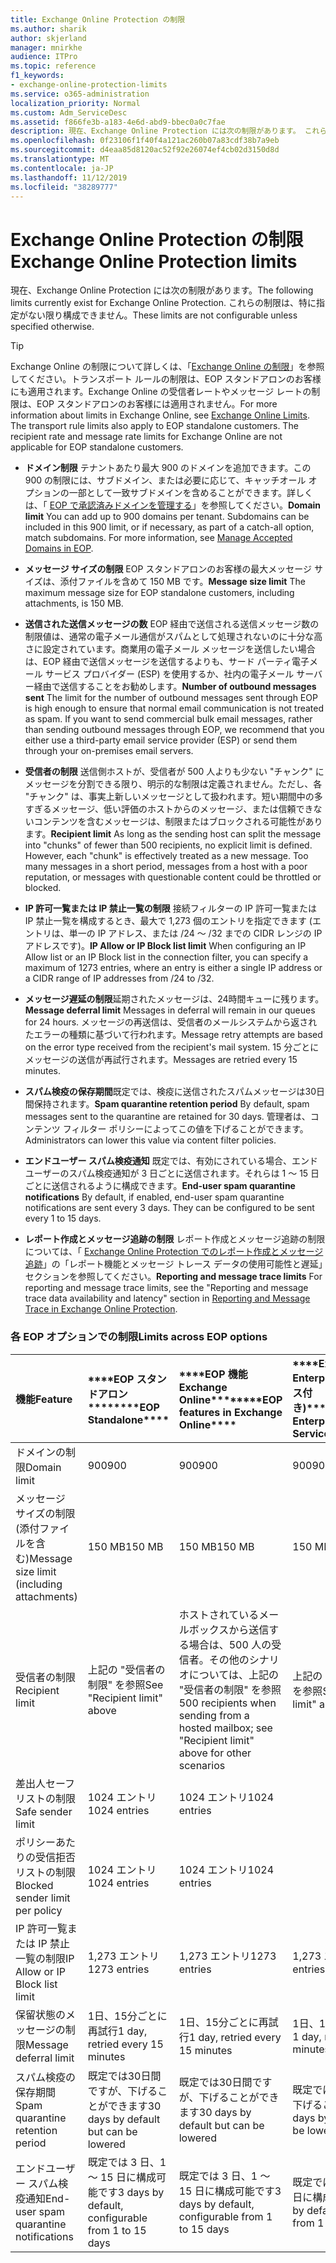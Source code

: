 ```yaml
---
title: Exchange Online Protection の制限
ms.author: sharik
author: skjerland
manager: mnirkhe
audience: ITPro
ms.topic: reference
f1_keywords:
- exchange-online-protection-limits
ms.service: o365-administration
localization_priority: Normal
ms.custom: Adm_ServiceDesc
ms.assetid: f866fe3b-a183-4e6d-abd9-bbec0a0c7fae
description: 現在、Exchange Online Protection には次の制限があります。 これらの制限は、特に指定がない限り構成できません。
ms.openlocfilehash: 0f23106f1f40f4a121ac260b07a83cdf38b7a9eb
ms.sourcegitcommit: d4eaa85d8120ac52f92e26074ef4cb02d3150d8d
ms.translationtype: MT
ms.contentlocale: ja-JP
ms.lasthandoff: 11/12/2019
ms.locfileid: "38289777"
---
```

# <a name="exchange-online-protection-limits"></a><span data-ttu-id="cea23-104">Exchange Online Protection の制限</span><span class="sxs-lookup"><span data-stu-id="cea23-104">Exchange Online Protection limits</span></span>

<span data-ttu-id="cea23-105">現在、Exchange Online Protection には次の制限があります。</span><span class="sxs-lookup"><span data-stu-id="cea23-105">The following limits currently exist for Exchange Online Protection.</span></span> <span data-ttu-id="cea23-106">これらの制限は、特に指定がない限り構成できません。</span><span class="sxs-lookup"><span data-stu-id="cea23-106">These limits are not configurable unless specified otherwise.</span></span> 
  
> [!TIP]
> <span data-ttu-id="cea23-p103">Exchange Online の制限について詳しくは、「[Exchange Online の制限](../exchange-online-service-description/exchange-online-limits.md)」を参照してください。トランスポート ルールの制限は、EOP スタンドアロンのお客様にも適用されます。Exchange Online の受信者レートやメッセージ レートの制限は、EOP スタンドアロンのお客様には適用されません。</span><span class="sxs-lookup"><span data-stu-id="cea23-p103">For more information about limits in Exchange Online, see [Exchange Online Limits](../exchange-online-service-description/exchange-online-limits.md). The transport rule limits also apply to EOP standalone customers. The recipient rate and message rate limits for Exchange Online are not applicable for EOP standalone customers.</span></span> 
  
- <span data-ttu-id="cea23-p104">**ドメイン制限** テナントあたり最大 900 のドメインを追加できます。この 900 の制限には、サブドメイン、または必要に応じて、キャッチオール オプションの一部として一致サブドメインを含めることができます。詳しくは、「 [EOP で承認済みドメインを管理する](https://go.microsoft.com/fwlink/p/?LinkId=282239)」を参照してください。</span><span class="sxs-lookup"><span data-stu-id="cea23-p104">**Domain limit** You can add up to 900 domains per tenant. Subdomains can be included in this 900 limit, or if necessary, as part of a catch-all option, match subdomains. For more information, see [Manage Accepted Domains in EOP](https://go.microsoft.com/fwlink/p/?LinkId=282239).</span></span>
    
- <span data-ttu-id="cea23-113">**メッセージ サイズの制限** EOP スタンドアロンのお客様の最大メッセージ サイズは、添付ファイルを含めて 150 MB です。</span><span class="sxs-lookup"><span data-stu-id="cea23-113">**Message size limit** The maximum message size for EOP standalone customers, including attachments, is 150 MB.</span></span> 
    
- <span data-ttu-id="cea23-p105">**送信された送信メッセージの数** EOP 経由で送信される送信メッセージ数の制限値は、通常の電子メール通信がスパムとして処理されないのに十分な高さに設定されています。商業用の電子メール メッセージを送信したい場合は、EOP 経由で送信メッセージを送信するよりも、サード パーティ電子メール サービス プロバイダー (ESP) を使用するか、社内の電子メール サーバー経由で送信することをお勧めします。</span><span class="sxs-lookup"><span data-stu-id="cea23-p105">**Number of outbound messages sent** The limit for the number of outbound messages sent through EOP is high enough to ensure that normal email communication is not treated as spam. If you want to send commercial bulk email messages, rather than sending outbound messages through EOP, we recommend that you either use a third-party email service provider (ESP) or send them through your on-premises email servers.</span></span> 
    
- <span data-ttu-id="cea23-p106">**受信者の制限** 送信側ホストが、受信者が 500 人よりも少ない "チャンク" にメッセージを分割できる限り、明示的な制限は定義されません。ただし、各 "チャンク" は、事実上新しいメッセージとして扱われます。短い期間中の多すぎるメッセージ、低い評価のホストからのメッセージ、または信頼できないコンテンツを含むメッセージは、制限またはブロックされる可能性があります。</span><span class="sxs-lookup"><span data-stu-id="cea23-p106">**Recipient limit** As long as the sending host can split the message into "chunks" of fewer than 500 recipients, no explicit limit is defined. However, each "chunk" is effectively treated as a new message. Too many messages in a short period, messages from a host with a poor reputation, or messages with questionable content could be throttled or blocked.</span></span> 
    
- <span data-ttu-id="cea23-119">**IP 許可一覧または IP 禁止一覧の制限** 接続フィルターの IP 許可一覧または IP 禁止一覧を構成するとき、最大で 1,273 個のエントリを指定できます (エントリは、単一の IP アドレス、または /24 ～ /32 までの CIDR レンジの IP アドレスです)。</span><span class="sxs-lookup"><span data-stu-id="cea23-119">**IP Allow or IP Block list limit** When configuring an IP Allow list or an IP Block list in the connection filter, you can specify a maximum of 1273 entries, where an entry is either a single IP address or a CIDR range of IP addresses from /24 to /32.</span></span> 
    
- <span data-ttu-id="cea23-120">**メッセージ遅延の制限**延期されたメッセージは、24時間キューに残ります。</span><span class="sxs-lookup"><span data-stu-id="cea23-120">**Message deferral limit** Messages in deferral will remain in our queues for 24 hours.</span></span> <span data-ttu-id="cea23-121">メッセージの再送信は、受信者のメールシステムから返されたエラーの種類に基づいて行われます。</span><span class="sxs-lookup"><span data-stu-id="cea23-121">Message retry attempts are based on the error type received from the recipient's mail system.</span></span> <span data-ttu-id="cea23-122">15 分ごとにメッセージの送信が再試行されます。</span><span class="sxs-lookup"><span data-stu-id="cea23-122">Messages are retried every 15 minutes.</span></span> 
    
- <span data-ttu-id="cea23-123">**スパム検疫の保存期間**既定では、検疫に送信されたスパムメッセージは30日間保持されます。</span><span class="sxs-lookup"><span data-stu-id="cea23-123">**Spam quarantine retention period** By default, spam messages sent to the quarantine are retained for 30 days.</span></span> <span data-ttu-id="cea23-124">管理者は、コンテンツ フィルター ポリシーによってこの値を下げることができます。</span><span class="sxs-lookup"><span data-stu-id="cea23-124">Administrators can lower this value via content filter policies.</span></span> 
    
- <span data-ttu-id="cea23-p109">**エンドユーザー スパム検疫通知** 既定では、有効にされている場合、エンドユーザーのスパム検疫通知が 3 日ごとに送信されます。それらは 1 ～ 15 日ごとに送信されるように構成できます。</span><span class="sxs-lookup"><span data-stu-id="cea23-p109">**End-user spam quarantine notifications** By default, if enabled, end-user spam quarantine notifications are sent every 3 days. They can be configured to be sent every 1 to 15 days.</span></span> 
    
- <span data-ttu-id="cea23-127">**レポート作成とメッセージ追跡の制限** レポート作成とメッセージ追跡の制限については、「 [Exchange Online Protection でのレポート作成とメッセージ追跡](https://go.microsoft.com/fwlink/?LinkId=394248)」の「レポート機能とメッセージ トレース データの使用可能性と遅延」セクションを参照してください。</span><span class="sxs-lookup"><span data-stu-id="cea23-127">**Reporting and message trace limits** For reporting and message trace limits, see the "Reporting and message trace data availability and latency" section in [Reporting and Message Trace in Exchange Online Protection](https://go.microsoft.com/fwlink/?LinkId=394248).</span></span>
    
### <a name="limits-across-eop-options"></a><span data-ttu-id="cea23-128">各 EOP オプションでの制限</span><span class="sxs-lookup"><span data-stu-id="cea23-128">Limits across EOP options</span></span>

|<span data-ttu-id="cea23-129">**機能**</span><span class="sxs-lookup"><span data-stu-id="cea23-129">**Feature**</span></span>|<span data-ttu-id="cea23-130">\*\*\*\*EOP スタンドアロン\*\*\*\*</span><span class="sxs-lookup"><span data-stu-id="cea23-130">\*\*\*\*EOP Standalone\*\*\*\*</span></span>|<span data-ttu-id="cea23-131">\*\*\*\*EOP 機能Exchange Online\*\*\*\*</span><span class="sxs-lookup"><span data-stu-id="cea23-131">\*\*\*\*EOP features in Exchange Online\*\*\*\*</span></span>|<span data-ttu-id="cea23-132">\*\*\*\*Exchange Enterprise CAL (サービス付き)\*\*\*\*</span><span class="sxs-lookup"><span data-stu-id="cea23-132">\*\*\*\*Exchange Enterprise CAL with Services\*\*\*\*</span></span>|
|:-----|:-----|:-----|:-----|
|<span data-ttu-id="cea23-133">ドメインの制限</span><span class="sxs-lookup"><span data-stu-id="cea23-133">Domain limit</span></span>  <br/> |<span data-ttu-id="cea23-134">900</span><span class="sxs-lookup"><span data-stu-id="cea23-134">900</span></span>  <br/> |<span data-ttu-id="cea23-135">900</span><span class="sxs-lookup"><span data-stu-id="cea23-135">900</span></span>  <br/> |<span data-ttu-id="cea23-136">900</span><span class="sxs-lookup"><span data-stu-id="cea23-136">900</span></span>  <br/> |
|<span data-ttu-id="cea23-137">メッセージ サイズの制限 (添付ファイルを含む)</span><span class="sxs-lookup"><span data-stu-id="cea23-137">Message size limit (including attachments)</span></span>  <br/> |<span data-ttu-id="cea23-138">150 MB</span><span class="sxs-lookup"><span data-stu-id="cea23-138">150 MB</span></span>  <br/> |<span data-ttu-id="cea23-139">150 MB</span><span class="sxs-lookup"><span data-stu-id="cea23-139">150 MB</span></span>  <br/> |<span data-ttu-id="cea23-140">150 MB</span><span class="sxs-lookup"><span data-stu-id="cea23-140">150 MB</span></span>  <br/> |
|<span data-ttu-id="cea23-141">受信者の制限</span><span class="sxs-lookup"><span data-stu-id="cea23-141">Recipient limit</span></span>  <br/> |<span data-ttu-id="cea23-142">上記の "受信者の制限" を参照</span><span class="sxs-lookup"><span data-stu-id="cea23-142">See "Recipient limit" above</span></span>  <br/> |<span data-ttu-id="cea23-143">ホストされているメールボックスから送信する場合は、500 人の受信者。その他のシナリオについては、上記の "受信者の制限" を参照</span><span class="sxs-lookup"><span data-stu-id="cea23-143">500 recipients when sending from a hosted mailbox; see "Recipient limit" above for other scenarios</span></span>  <br/> |<span data-ttu-id="cea23-144">上記の "受信者の制限" を参照</span><span class="sxs-lookup"><span data-stu-id="cea23-144">See "Recipient limit" above</span></span>  <br/> |
|<span data-ttu-id="cea23-145">差出人セーフ リストの制限</span><span class="sxs-lookup"><span data-stu-id="cea23-145">Safe sender limit</span></span>  <br/> |<span data-ttu-id="cea23-146">1024 エントリ</span><span class="sxs-lookup"><span data-stu-id="cea23-146">1024 entries</span></span>  <br/> |<span data-ttu-id="cea23-147">1024 エントリ</span><span class="sxs-lookup"><span data-stu-id="cea23-147">1024 entries</span></span>  <br/> ||
|<span data-ttu-id="cea23-148">ポリシーあたりの受信拒否リストの制限</span><span class="sxs-lookup"><span data-stu-id="cea23-148">Blocked sender limit per policy</span></span>  <br/> |<span data-ttu-id="cea23-149">1024 エントリ</span><span class="sxs-lookup"><span data-stu-id="cea23-149">1024 entries</span></span>  <br/> |<span data-ttu-id="cea23-150">1024 エントリ</span><span class="sxs-lookup"><span data-stu-id="cea23-150">1024 entries</span></span>  <br/> ||
|<span data-ttu-id="cea23-151">IP 許可一覧または IP 禁止一覧の制限</span><span class="sxs-lookup"><span data-stu-id="cea23-151">IP Allow or IP Block list limit</span></span>  <br/> |<span data-ttu-id="cea23-152">1,273 エントリ</span><span class="sxs-lookup"><span data-stu-id="cea23-152">1273 entries</span></span>  <br/> |<span data-ttu-id="cea23-153">1,273 エントリ</span><span class="sxs-lookup"><span data-stu-id="cea23-153">1273 entries</span></span>  <br/> |<span data-ttu-id="cea23-154">1,273 エントリ</span><span class="sxs-lookup"><span data-stu-id="cea23-154">1273 entries</span></span>  <br/> |
|<span data-ttu-id="cea23-155">保留状態のメッセージの制限</span><span class="sxs-lookup"><span data-stu-id="cea23-155">Message deferral limit</span></span>  <br/> |<span data-ttu-id="cea23-156">1日、15分ごとに再試行</span><span class="sxs-lookup"><span data-stu-id="cea23-156">1 day, retried every 15 minutes</span></span>  <br/> |<span data-ttu-id="cea23-157">1日、15分ごとに再試行</span><span class="sxs-lookup"><span data-stu-id="cea23-157">1 day, retried every 15 minutes</span></span>  <br/> |<span data-ttu-id="cea23-158">1日、15分ごとに再試行</span><span class="sxs-lookup"><span data-stu-id="cea23-158">1 day, retried every 15 minutes</span></span>  <br/> |
|<span data-ttu-id="cea23-159">スパム検疫の保存期間</span><span class="sxs-lookup"><span data-stu-id="cea23-159">Spam quarantine retention period</span></span>  <br/> |<span data-ttu-id="cea23-160">既定では30日間ですが、下げることができます</span><span class="sxs-lookup"><span data-stu-id="cea23-160">30 days by default but can be lowered</span></span>  <br/> |<span data-ttu-id="cea23-161">既定では30日間ですが、下げることができます</span><span class="sxs-lookup"><span data-stu-id="cea23-161">30 days by default but can be lowered</span></span>  <br/> |<span data-ttu-id="cea23-162">既定では30日間ですが、下げることができます</span><span class="sxs-lookup"><span data-stu-id="cea23-162">30 days by default but can be lowered</span></span>  <br/> |
|<span data-ttu-id="cea23-163">エンドユーザー スパム検疫通知</span><span class="sxs-lookup"><span data-stu-id="cea23-163">End-user spam quarantine notifications</span></span>  <br/> |<span data-ttu-id="cea23-164">既定では 3 日、1 ～ 15 日に構成可能です</span><span class="sxs-lookup"><span data-stu-id="cea23-164">3 days by default, configurable from 1 to 15 days</span></span>  <br/> |<span data-ttu-id="cea23-165">既定では 3 日、1 ～ 15 日に構成可能です</span><span class="sxs-lookup"><span data-stu-id="cea23-165">3 days by default, configurable from 1 to 15 days</span></span>  <br/> |<span data-ttu-id="cea23-166">既定では 3 日、1 ～ 15 日に構成可能です</span><span class="sxs-lookup"><span data-stu-id="cea23-166">3 days by default, configurable from 1 to 15 days</span></span>  <br/> |
   

